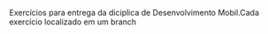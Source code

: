 Exercícios para entrega da diciplica de Desenvolvimento Mobil.Cada exercício localizado em um branch
